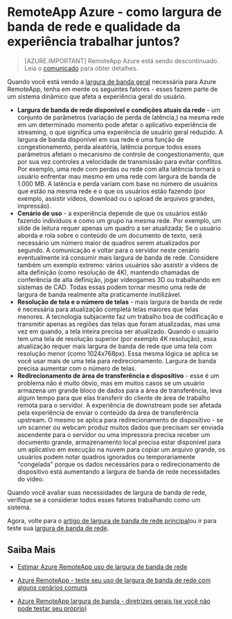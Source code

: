 <properties 
    pageTitle="RemoteApp Azure - como largura de banda de rede e qualidade da experiência trabalhar juntos? | Microsoft Azure"
    description="Saiba como a largura de banda de rede no Azure RemoteApp pode afetar de qualidade da experiência do usuário."
    services="remoteapp"
    documentationCenter="" 
    authors="lizap" 
    manager="mbaldwin" />

<tags 
    ms.service="remoteapp" 
    ms.workload="compute" 
    ms.tgt_pltfrm="na" 
    ms.devlang="na" 
    ms.topic="article" 
    ms.date="08/15/2016" 
    ms.author="elizapo" />

# <a name="azure-remoteapp---how-do-network-bandwidth-and-quality-of-experience-work-together"></a>RemoteApp Azure - como largura de banda de rede e qualidade da experiência trabalhar juntos?

> [AZURE.IMPORTANT]
> RemoteApp Azure está sendo descontinuado. Leia o [comunicado](https://go.microsoft.com/fwlink/?linkid=821148) para obter detalhes.

Quando você está vendo a [largura de banda geral](remoteapp-bandwidth.md) necessária para Azure RemoteApp, tenha em mente os seguintes fatores - esses fazem parte de um sistema dinâmico que afeta a experiência geral do usuário. 

- **Largura de banda de rede disponível e condições atuais da rede** - um conjunto de parâmetros (variação de perda de latência,) na mesma rede em um determinado momento pode afetar o aplicativo experiência de streaming, o que significa uma experiência de usuário geral reduzido. A largura de banda disponível em sua rede é uma função de congestionamento, perda aleatória, latência porque todos esses parâmetros afetam o mecanismo de controle de congestionamento, que por sua vez controles a velocidade de transmissão para evitar conflitos.  Por exemplo, uma rede com perdas ou rede com alta latência tornará o usuário enfrentar mau mesmo em uma rede com largura de banda de 1.000 MB. A latência e perda variam com base no número de usuários que estão na mesma rede e o que os usuários estão fazendo (por exemplo, assistir vídeos, download ou o upload de arquivos grandes, impressão).
- **Cenário de uso** - a experiência depende de que os usuários estão fazendo indivíduos e como um grupo na mesma rede. Por exemplo, um slide de leitura requer apenas um quadro a ser atualizada; Se o usuário aborda e rola sobre o conteúdo de um documento de texto, será necessário um número maior de quadros serem atualizados por segundo. A comunicação e voltar para o servidor neste cenário eventualmente irá consumir mais largura de banda de rede. Considere também um exemplo extremo: vários usuários são assistir a vídeos de alta definição (como resolução de 4K), mantendo chamadas de conferência de alta definição, jogar videogames 3D ou trabalhando em sistemas de CAD. Todas essas podem tornar mesmo uma rede de largura de banda realmente alta praticamente inutilizável.
- **Resolução de tela e o número de telas** - mais largura de banda de rede é necessária para atualização completa telas maiores que telas menores. A tecnologia subjacente faz um trabalho boa de codificação e transmitir apenas as regiões das telas que foram atualizadas, mas uma vez em quando, a tela inteira precisa ser atualizado. Quando o usuário tem uma tela de resolução superior (por exemplo 4K resolução), essa atualização requer mais largura de banda de rede que uma tela com resolução menor (como 1024x768px). Essa mesma lógica se aplica se você usar mais de uma tela para redirecionamento. Largura de banda precisa aumentar com o número de telas.
- **Redirecionamento de área de transferência e dispositivo** - esse é um problema não é muito óbvio, mas em muitos casos se um usuário armazena um grande bloco de dados para a área de transferência, leva algum tempo para que elas transferir do cliente de área de trabalho remota para o servidor. A experiência de downstream pode ser afetada pela experiência de enviar o conteúdo da área de transferência upstream. O mesmo se aplica para redirecionamento de dispositivo - se um scanner ou webcam produz muitos dados que precisam ser enviada ascendente para o servidor ou uma impressora precisa receber um documento grande, armazenamento local precisa estar disponível para um aplicativo em execução na nuvem para copiar um arquivo grande, os usuários podem notar quadros ignorados ou temporariamente "congelada" porque os dados necessários para o redirecionamento de dispositivo está aumentando a largura de banda de rede necessidades do vídeo. 

Quando você avaliar suas necessidades de largura de banda de rede, verifique se a considerar todos esses fatores trabalhando como um sistema.

Agora, volte para o [artigo de largura de banda de rede principal](remoteapp-bandwidth.md)ou ir para teste sua [largura de banda de rede](remoteapp-bandwidthtests.md).

## <a name="learn-more"></a>Saiba Mais
- [Estimar Azure RemoteApp uso de largura de banda de rede](remoteapp-bandwidth.md)

- [Azure RemoteApp - teste seu uso de largura de banda de rede com alguns cenários comuns](remoteapp-bandwidthtests.md)

- [Azure RemoteApp largura de banda - diretrizes gerais (se você não pode testar seu próprio)](remoteapp-bandwidthguidelines.md)